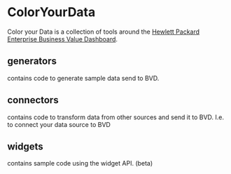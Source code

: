 # ColorYourData

Color your Data is a collection of tools around the 
[Hewlett Packard Enterprise Business Value Dashboard](http://www8.hp.com/us/en/software-solutions/operations-bridge-event-correlation/index.html#!&swanchor=keyfeatures).

## generators
contains code to generate sample data send to BVD. 

## connectors
contains code to transform data from other sources and send it to BVD. I.e. to connect your data source to BVD

## widgets
contains sample code using the widget API. (beta)